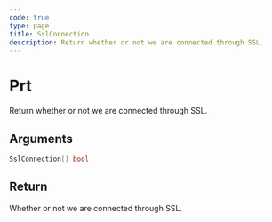 ```yaml
---
code: true
type: page
title: SslConnection
description: Return whether or not we are connected through SSL.
---
```


# Prt

Return whether or not we are connected through SSL.

## Arguments

```go
SslConnection() bool
```

## Return

Whether or not we are connected through SSL.
